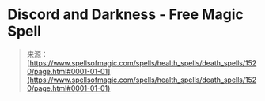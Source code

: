 <!--yml

category: 未分类

date: 2024-06-12 18:34:35

-->

# Discord and Darkness - Free Magic Spell

> 来源：[https://www.spellsofmagic.com/spells/health_spells/death_spells/1520/page.html#0001-01-01](https://www.spellsofmagic.com/spells/health_spells/death_spells/1520/page.html#0001-01-01)
